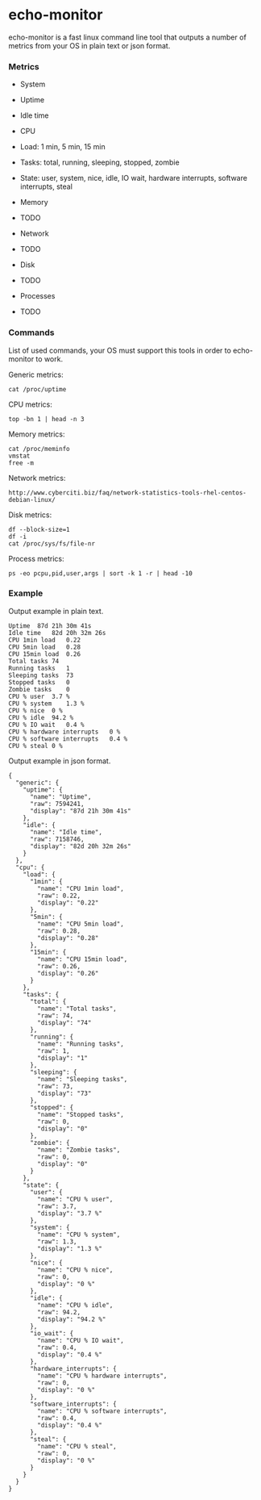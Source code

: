 # echo-monitor

echo-monitor is a fast linux command line tool that outputs a number of metrics from your OS in plain text or json format.

### Metrics

- System
 - Uptime
 - Idle time

- CPU
 - Load: 1 min, 5 min, 15 min
 - Tasks: total, running, sleeping, stopped, zombie
 - State: user, system, nice, idle, IO wait, hardware interrupts, software interrupts, steal

- Memory
 - TODO

- Network
 - TODO

- Disk
 - TODO

- Processes
 - TODO

### Commands

List of used commands, your OS must support this tools in order to echo-monitor to work.

Generic metrics:

    cat /proc/uptime

CPU metrics:

    top -bn 1 | head -n 3

Memory metrics:

    cat /proc/meminfo
    vmstat
    free -m

Network metrics:
    
    http://www.cyberciti.biz/faq/network-statistics-tools-rhel-centos-debian-linux/

Disk metrics:

    df --block-size=1
    df -i
    cat /proc/sys/fs/file-nr

Process metrics:

    ps -eo pcpu,pid,user,args | sort -k 1 -r | head -10
  

### Example

Output example in plain text.

    Uptime  87d 21h 30m 41s
    Idle time   82d 20h 32m 26s
    CPU 1min load   0.22
    CPU 5min load   0.28
    CPU 15min load  0.26
    Total tasks 74
    Running tasks   1
    Sleeping tasks  73
    Stopped tasks   0
    Zombie tasks    0
    CPU % user  3.7 %
    CPU % system    1.3 %
    CPU % nice  0 %
    CPU % idle  94.2 %
    CPU % IO wait   0.4 %
    CPU % hardware interrupts   0 %
    CPU % software interrupts   0.4 %
    CPU % steal 0 %

Output example in json format.

    {
      "generic": {
        "uptime": {
          "name": "Uptime",
          "raw": 7594241,
          "display": "87d 21h 30m 41s"
        },
        "idle": {
          "name": "Idle time",
          "raw": 7158746,
          "display": "82d 20h 32m 26s"
        }
      },
      "cpu": {
        "load": {
          "1min": {
            "name": "CPU 1min load",
            "raw": 0.22,
            "display": "0.22"
          },
          "5min": {
            "name": "CPU 5min load",
            "raw": 0.28,
            "display": "0.28"
          },
          "15min": {
            "name": "CPU 15min load",
            "raw": 0.26,
            "display": "0.26"
          }
        },
        "tasks": {
          "total": {
            "name": "Total tasks",
            "raw": 74,
            "display": "74"
          },
          "running": {
            "name": "Running tasks",
            "raw": 1,
            "display": "1"
          },
          "sleeping": {
            "name": "Sleeping tasks",
            "raw": 73,
            "display": "73"
          },
          "stopped": {
            "name": "Stopped tasks",
            "raw": 0,
            "display": "0"
          },
          "zombie": {
            "name": "Zombie tasks",
            "raw": 0,
            "display": "0"
          }
        },
        "state": {
          "user": {
            "name": "CPU % user",
            "raw": 3.7,
            "display": "3.7 %"
          },
          "system": {
            "name": "CPU % system",
            "raw": 1.3,
            "display": "1.3 %"
          },
          "nice": {
            "name": "CPU % nice",
            "raw": 0,
            "display": "0 %"
          },
          "idle": {
            "name": "CPU % idle",
            "raw": 94.2,
            "display": "94.2 %"
          },
          "io_wait": {
            "name": "CPU % IO wait",
            "raw": 0.4,
            "display": "0.4 %"
          },
          "hardware_interrupts": {
            "name": "CPU % hardware interrupts",
            "raw": 0,
            "display": "0 %"
          },
          "software_interrupts": {
            "name": "CPU % software interrupts",
            "raw": 0.4,
            "display": "0.4 %"
          },
          "steal": {
            "name": "CPU % steal",
            "raw": 0,
            "display": "0 %"
          }
        }
      }
    }